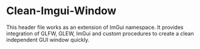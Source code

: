 # Clean-Imgui-Window
This header file works as an extension of ImGui namespace.
It provides integration of GLFW, GLEW, ImGui and custom procedures to create a clean independent GUI window quickly.
